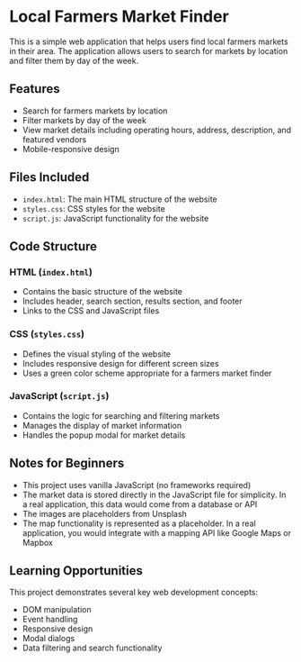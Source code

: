 # Local Farmers Market Finder

This is a simple web application that helps users find local farmers markets in their area. The application allows users to search for markets by location and filter them by day of the week.

## Features

- Search for farmers markets by location
- Filter markets by day of the week
- View market details including operating hours, address, description, and featured vendors
- Mobile-responsive design

## Files Included

- `index.html`: The main HTML structure of the website
- `styles.css`: CSS styles for the website
- `script.js`: JavaScript functionality for the website

## Code Structure

### HTML (`index.html`)
- Contains the basic structure of the website
- Includes header, search section, results section, and footer
- Links to the CSS and JavaScript files

### CSS (`styles.css`)
- Defines the visual styling of the website
- Includes responsive design for different screen sizes
- Uses a green color scheme appropriate for a farmers market finder

### JavaScript (`script.js`)
- Contains the logic for searching and filtering markets
- Manages the display of market information
- Handles the popup modal for market details

## Notes for Beginners

- This project uses vanilla JavaScript (no frameworks required)
- The market data is stored directly in the JavaScript file for simplicity. In a real application, this data would come from a database or API
- The images are placeholders from Unsplash
- The map functionality is represented as a placeholder. In a real application, you would integrate with a mapping API like Google Maps or Mapbox


## Learning Opportunities

This project demonstrates several key web development concepts:
- DOM manipulation
- Event handling
- Responsive design
- Modal dialogs
- Data filtering and search functionality
